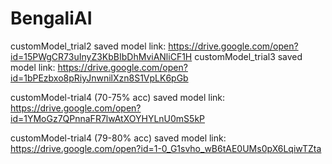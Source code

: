 # BengaliAI

customModel_trial2 saved model link: https://drive.google.com/open?id=15PWgCR73uInyZ3KbBIbDhMviANliCF1H
customModel_trial3 saved model link: https://drive.google.com/open?id=1bPEzbxo8pRiyJnwnilXzn8S1VpLK6pGb

customModel-trial4 (70-75% acc) saved model link: https://drive.google.com/open?id=1YMoGz7QPnnaFR7lwAtXOYHYLnU0mS5kP

customModel-trial4 (79-80% acc) saved model link: https://drive.google.com/open?id=1-0_G1svho_wB6tAE0UMs0pX6LqiwTZta
